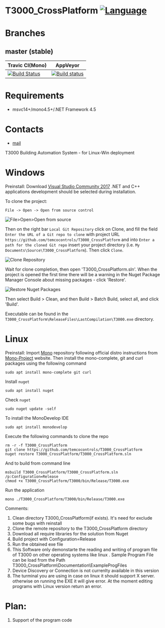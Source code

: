 # T3000_CrossPlatform [![Language](https://img.shields.io/badge/language-C%23-blue.svg?style=flat-square)](https://github.com/temcocontrols/T3000_CrossPlatform/search?l=C%23)

Branches
========

master (stable)
---------------
Travic CI(Mono) | AppVeyor
--------------- | -------------
[![Build Status](https://api.travis-ci.org/temcocontrols/T3000_CrossPlatform.svg?branch=master)](https://travis-ci.org/temcocontrols/T3000_CrossPlatform) | [![Build status](https://ci.appveyor.com/api/projects/status/9ggbaqrus1tr2ub4/branch/master?svg=true)](https://ci.appveyor.com/project/MauriceDuteau/t3000-crossplatform/branch/master)

# Requirements
+ msvc14+/mono4.5+/.NET Framework 4.5

# Contacts
* [mail](mailto:register3@temcocontrols.com)

T3000 Building Automation System - for Linux-Win deployment

# Windows

Preinstall:
Download [Visual Studio Community 2017](https://visualstudio.microsoft.com/it/free-developer-offers/) .NET and C++ applications development should be selected during installation.

To clone the project:

`File -> Open -> Open from source control`

![File>Open>Open from source](/Documentation/open_from_source.png)

Then on the right bar `Local Git Repository` click on Clone, and fill the field `Enter the URL of a Git repo to clone` with project URL `https://github.com/temcocontrols/T3000_CrossPlatform` and into `Enter a path for the cloned Git repo` insert your project directory (i.e. `My Documents\Source\T3000_CrossPlatform`). Then click `Clone`.

![Clone Repository](/Documentation/clone_git.png)

Wait for clone completion, then open 'T3000_CrossPlatform.sln'. When the project is opened the first time there will be a warning in the Nuget Package Manager Console about missing packages - click 'Restore'.

![Restore Nuget Packages](/Documentation/restore_nuget_packages.png)

Then select Build > Clean, and then Build > Batch Build, select all, and click 'Build'.

Executable can be found in the `T3000_CrossPlatform\ReleaseFiles\LastCompilation\T3000.exe` directory.


# Linux

Preinstall:
Import [Mono](https://en.wikipedia.org/wiki/Mono_(software)) repository following official distro instructions from [Mono-Project](https://www.mono-project.com/download/stable/#download-lin) website. Then install the mono-complete, git and curl packages using the following command

```
sudo apt install mono-complete git curl
```
Install `nuget`
```
sudo apt install nuget
```
Check `nuget`
```
sudo nuget update -self
```
To install the MonoDevelop IDE
```
sudo apt install monodevelop
```
Execute the following commands to clone the repo
```
rm -r -f T3000_CrossPlatform
git clone https://github.com/temcocontrols/T3000_CrossPlatform
nuget restore T3000_CrossPlatform/T3000_CrossPlatform.sln
```
And to build from command line
```
msbuild T3000_CrossPlatform/T3000_CrossPlatform.sln /p:Configuration=Release
chmod +x T3000_CrossPlatform/T3000/bin/Release/T3000.exe
```
Run the application
```
mono ./T3000_CrossPlatform/T3000/bin/Release/T3000.exe
```

Comments:
1. Clean directory T3000_CrossPlatform(if exists). It's need for exclude some bugs with reinstall
2. Clone the remote repository to the T3000_CrossPlatform directory
3. Download all require libraries for the solution from Nuget
4. Build project with Configuration=Release
5. Run the obtained exe file
6. This Software only demonstarte the reading and writing of program file of T3000 on other operating systems like linux . Sample Program File can be load from the Path T3000_CrossPlatform\Documentation\ExampleProgFiles 
7. Device Discovery or Connection is not currenlty available in this version
8. The turminal you are using in case on linux it should support X server. otherwise on running the EXE it will give error.
At the moment editing programs with Linux version return an error.

# Plan:

1. Support of the program code
